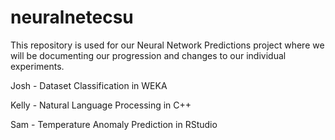 # neuralnetecsu
This repository is used for our Neural Network Predictions project where we will be documenting our progression and changes to our individual experiments.

Josh - Dataset Classification in WEKA

Kelly - Natural Language Processing in C++

Sam - Temperature Anomaly Prediction in RStudio

